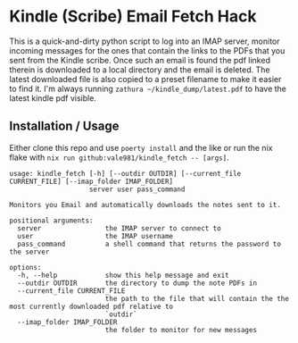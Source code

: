 # Kindle (Scribe) Email Fetch Hack

This is a quick-and-dirty python script to log into an IMAP server,
monitor incoming messages for the ones that contain the links to the
PDFs that you sent from the Kindle scribe. Once such an email is found
the pdf linked therein is downloaded to a local directory and the
email is deleted. The latest downloaded file is also copied to a
preset filename to make it easier to find it. I'm always running
`zathura ~/kindle_dump/latest.pdf` to have the latest kindle pdf
visible.

## Installation / Usage

Either clone this repo and use `poerty install` and the like or run the nix flake with `nix run github:vale981/kindle_fetch -- [args]`.

```
usage: kindle_fetch [-h] [--outdir OUTDIR] [--current_file CURRENT_FILE] [--imap_folder IMAP_FOLDER]
                    server user pass_command

Monitors you Email and automatically downloads the notes sent to it.

positional arguments:
  server                the IMAP server to connect to
  user                  the IMAP username
  pass_command          a shell command that returns the password to the server

options:
  -h, --help            show this help message and exit
  --outdir OUTDIR       the directory to dump the note PDFs in
  --current_file CURRENT_FILE
                        the path to the file that will contain the the most currently downloaded pdf relative to
                        `outdir`
  --imap_folder IMAP_FOLDER
                        the folder to monitor for new messages
```
